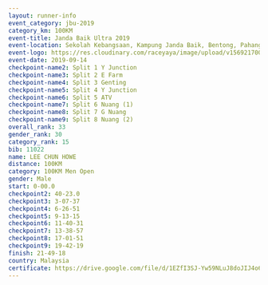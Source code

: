 ```yaml
---
layout: runner-info 
event_category: jbu-2019 
category_km: 100KM 
event-title: Janda Baik Ultra 2019 
event-location: Sekolah Kebangsaan, Kampung Janda Baik, Bentong, Pahang, Malaysia 
event-logo: https://res.cloudinary.com/raceyaya/image/upload/v1569217009/logo/janda-baik_vch1pc.jpg 
event-date: 2019-09-14 
checkpoint-name2: Split 1 Y Junction 
checkpoint-name3: Split 2 E Farm 
checkpoint-name4: Split 3 Genting 
checkpoint-name5: Split 4 Y Junction 
checkpoint-name6: Split 5 ATV 
checkpoint-name7: Split 6 Nuang (1) 
checkpoint-name8: Split 7 G Nuang 
checkpoint-name9: Split 8 Nuang (2) 
overall_rank: 33
gender_rank: 30
category_rank: 15
bib: 11022
name: LEE CHUN HOWE
distance: 100KM
category: 100KM Men Open
gender: Male
start: 0-00.0
checkpoint2: 40-23.0
checkpoint3: 3-07-37
checkpoint4: 6-26-51
checkpoint5: 9-13-15
checkpoint6: 11-40-31
checkpoint7: 13-38-57
checkpoint8: 17-01-51
checkpoint9: 19-42-19
finish: 21-49-18
country: Malaysia
certificate: https://drive.google.com/file/d/1EZfI3SJ-Yw59NLuJ8doJIJ4o6r6DLpXa/view?usp=sharing
---
```

